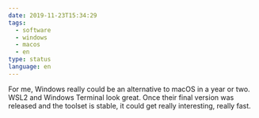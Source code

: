 ```yaml
---
date: 2019-11-23T15:34:29
tags:
  - software
  - windows
  - macos
  - en
type: status
language: en
---
```

For me, Windows really could be an alternative to macOS in a year or two. WSL2 and Windows Terminal look great. Once their final version was released and the toolset is stable, it could get really interesting, really fast.
